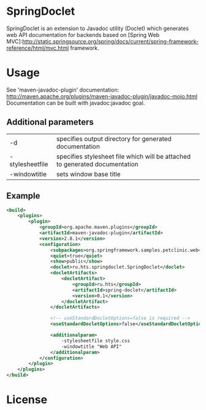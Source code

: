 SpringDoclet
============
SpringDoclet is an extension to Javadoc utility (Doclet) which generates
web API documentation for backends based on
[Spring Web MVC]:http://static.springsource.org/spring/docs/current/spring-framework-reference/html/mvc.html
framework.

Usage
=====
See 'maven-javadoc-plugin' documentation: http://maven.apache.org/plugins/maven-javadoc-plugin/javadoc-mojo.html
Documentation can be built with javadoc:javadoc goal.

Additional parameters
---------------------
<table>
    <tr>
        <td>-d</td>
        <td>specifies output directory for generated documentation</td>
    </tr>
    <tr>
        <td>-stylesheetfile</td>
        <td>specifies stylesheet file which will be attached to generated documentation</td>
    </tr>
    <tr>
        <td>-windowtitle</td>
        <td>sets window base title</td>
    </tr>
</table>

Example
-------
```xml
<build>
    <plugins>
        <plugin>
            <groupId>org.apache.maven.plugins</groupId>
            <artifactId>maven-javadoc-plugin</artifactId>
            <version>2.8.1</version>
            <configuration>
                <subpackages>org.springframework.samples.petclinic.web</subpackages>
                <quiet>true</quiet>
                <show>public</show>
                <doclet>ru.hts.springdoclet.SpringDoclet</doclet>
                <docletArtifacts>
                    <docletArtifact>
                        <groupId>ru.hts</groupId>
                        <artifactId>spring-doclet</artifactId>
                        <version>0.1</version>
                    </docletArtifact>
                </docletArtifacts>

                <!-- useStandardDocletOptions=false is required -->
                <useStandardDocletOptions>false</useStandardDocletOptions>

                <additionalparam>
                    -stylesheetfile style.css
                    -windowtitle "Web API"
                </additionalparam>
            </configuration>
        </plugin>
    </plugins>
</build>
```

License
=======
[GNU General Public License v3 and greater]: http://www.gnu.org/copyleft/gpl.html